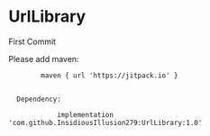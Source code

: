 # UrlLibrary
First Commit

Please add maven:

			maven { url 'https://jitpack.io' }
      
      
      Dependency:
      
      	        implementation 'com.github.InsidiousIllusion279:UrlLibrary:1.0'


